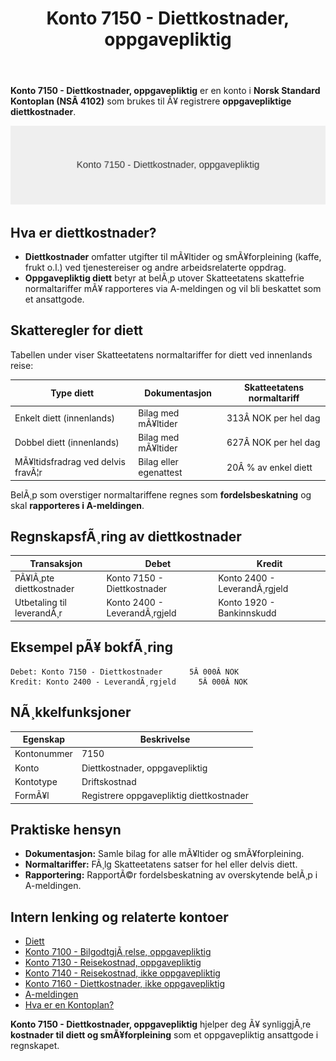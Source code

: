 ﻿---
title: "Konto 7150 - Diettkostnader, oppgavepliktig"
meta_title: "7150-diettkostnader-oppgavepliktig"
meta_description: '**Konto 7150 - Diettkostnader, oppgavepliktig** er en konto i **Norsk Standard Kontoplan (NSÂ 4102)** som brukes til Ã¥ registrere **oppgavepliktige diettkostna...'
slug: 7150-diettkostnader-oppgavepliktig
type: blog
layout: pages/single
---

**Konto 7150 - Diettkostnader, oppgavepliktig** er en konto i **Norsk Standard Kontoplan (NSÂ 4102)** som brukes til Ã¥ registrere **oppgavepliktige diettkostnader**.

![Illustrasjon av konto 7150 Diettkostnader, oppgavepliktig](7150-diettkostnader-oppgavepliktig-image.svg)

## Hva er diettkostnader?

* **Diettkostnader** omfatter utgifter til mÃ¥ltider og smÃ¥forpleining (kaffe, frukt o.l.) ved tjenestereiser og andre arbeidsrelaterte oppdrag.
* **Oppgavepliktig diett** betyr at belÃ¸p utover Skatteetatens skattefrie normaltariffer mÃ¥ rapporteres via A-meldingen og vil bli beskattet som et ansattgode.

## Skatteregler for diett

Tabellen under viser Skatteetatens normaltariffer for diett ved innenlands reise:

| Type diett                       | Dokumentasjon          | Skatteetatens normaltariff  |
|----------------------------------|------------------------|-----------------------------|
| Enkelt diett (innenlands)        | Bilag med mÃ¥ltider     | 313Â NOK per hel dag         |
| Dobbel diett (innenlands)        | Bilag med mÃ¥ltider     | 627Â NOK per hel dag         |
| MÃ¥ltidsfradrag ved delvis fravÃ¦r | Bilag eller egenattest | 20Â % av enkel diett         |

BelÃ¸p som overstiger normaltariffene regnes som **fordelsbeskatning** og skal **rapporteres i A-meldingen**.

## RegnskapsfÃ¸ring av diettkostnader

| Transaksjon                       | Debet                         | Kredit                        |
|-----------------------------------|-------------------------------|-------------------------------|
| PÃ¥lÃ¸pte diettkostnader            | Konto 7150 - Diettkostnader   | Konto 2400 - LeverandÃ¸rgjeld |
| Utbetaling til leverandÃ¸r         | Konto 2400 - LeverandÃ¸rgjeld  | Konto 1920 - Bankinnskudd    |

## Eksempel pÃ¥ bokfÃ¸ring

```plaintext
Debet: Konto 7150 - Diettkostnader      5Â 000Â NOK
Kredit: Konto 2400 - LeverandÃ¸rgjeld     5Â 000Â NOK
```

## NÃ¸kkelfunksjoner

| Egenskap      | Beskrivelse                                         |
|---------------|-----------------------------------------------------|
| Kontonummer   | 7150                                                |
| Konto         | Diettkostnader, oppgavepliktig                      |
| Kontotype     | Driftskostnad                                       |
| FormÃ¥l        | Registrere oppgavepliktig diettkostnader            |

## Praktiske hensyn

* **Dokumentasjon:** Samle bilag for alle mÃ¥ltider og smÃ¥forpleining.
* **Normaltariffer:** FÃ¸lg Skatteetatens satser for hel eller delvis diett.
* **Rapportering:** RapportÃ©r fordelsbeskatning av overskytende belÃ¸p i A-meldingen.

## Intern lenking og relaterte kontoer

* [Diett](/blogs/regnskap/diett "Diett: Guide til normaltariffer, regler og regnskapsfÃ¸ring av diett")
* [Konto 7100 - BilgodtgjÃ¸relse, oppgavepliktig](/blogs/kontoplan/7100-bilgodtgjorelse-oppgavepliktig "Konto 7100 - BilgodtgjÃ¸relse, oppgavepliktig: RegnskapsfÃ¸ring av bilgodtgjÃ¸relse som oppgavepliktig fordel i Norsk kontoplan")
* [Konto 7130 - Reisekostnad, oppgavepliktig](/blogs/kontoplan/7130-reisekostnad-oppgavepliktig "Konto 7130 - Reisekostnad, oppgavepliktig: Komplett Guide til Oppgavepliktige Reisekostnader")
* [Konto 7140 - Reisekostnad, ikke oppgavepliktig](/blogs/kontoplan/7140-reisekostnad-ikke-oppgavepliktig "Konto 7140 - Reisekostnad, ikke oppgavepliktig: Komplett Guide til Ikke Oppgavepliktige Reisekostnader")
* [Konto 7160 - Diettkostnader, ikke oppgavepliktig](/blogs/kontoplan/7160-diettkostnader-ikke-oppgavepliktig "Konto 7160 - Diettkostnader, ikke oppgavepliktig: Komplett Guide til Ikke Oppgavepliktige Diettkostnader")
* [A-meldingen](/blogs/regnskap/hva-er-a-melding "Hva er A-melding? Komplett Guide til A-meldingen")
* [Hva er en Kontoplan?](/blogs/regnskap/hva-er-kontoplan "Hva er en Kontoplan? Komplett Guide til Kontoplaner i Norsk Regnskap")

**Konto 7150 - Diettkostnader, oppgavepliktig** hjelper deg Ã¥ synliggjÃ¸re **kostnader til diett og smÃ¥forpleining** som et oppgavepliktig ansattgode i regnskapet.

